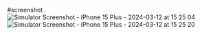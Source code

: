 #screenshot
![Simulator Screenshot - iPhone 15 Plus - 2024-03-12 at 15 25 04](https://github.com/ZairovVasif/iOS-Calculator-App/assets/159883475/6719b348-8e74-4b01-aaaa-d85f1e8f76ec)
![Simulator Screenshot - iPhone 15 Plus - 2024-03-12 at 15 25 20](https://github.com/ZairovVasif/iOS-Calculator-App/assets/159883475/ff805892-7408-452b-b4b1-ddc14e45d290)
